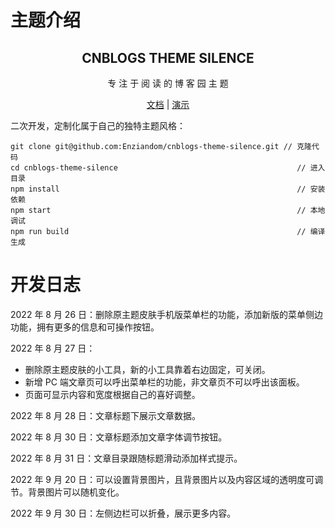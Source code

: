 # 主题介绍

<div align="center">
  <h2 align="center">
    CNBLOGS THEME SILENCE
  </h2>
  <p align="center">
    专 注 于 阅 读 的 博 客 园 主 题
  </p>

[文档](https://www.cnblogs.com/Enziandom/p/16329011.html) | [演示](https://www.cnblogs.com/Enziandom)

</div>

二次开发，定制化属于自己的独特主题风格：

```
git clone git@github.com:Enziandom/cnblogs-theme-silence.git // 克隆代码
cd cnblogs-theme-silence                                        // 进入目录
npm install                                                     // 安装依赖
npm start                                                       // 本地调试
npm run build                                                   // 编译生成
```

# 开发日志

2022 年 8 月 26 日：删除原主题皮肤手机版菜单栏的功能，添加新版的菜单侧边功能，拥有更多的信息和可操作按钮。

2022 年 8 月 27 日：

* 删除原主题皮肤的小工具，新的小工具靠着右边固定，可关闭。
* 新增 PC 端文章页可以呼出菜单栏的功能，非文章页不可以呼出该面板。
* 页面可显示内容和宽度根据自己的喜好调整。

2022 年 8 月 28 日：文章标题下展示文章数据。

2022 年 8 月 30 日：文章标题添加文章字体调节按钮。

2022 年 8 月 31 日：文章目录跟随标题滑动添加样式提示。

2022 年 9 月 20 日：可以设置背景图片，且背景图片以及内容区域的透明度可调节。背景图片可以随机变化。

2022 年 9 月 30 日：左侧边栏可以折叠，展示更多内容。
